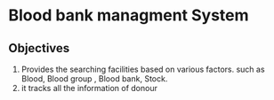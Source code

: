 # Blood bank managment System

## Objectives
1. Provides the searching facilities based on various factors. such as Blood, Blood group , Blood bank, Stock.
2. it tracks all the information of donour 
